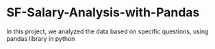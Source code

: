 # SF-Salary-Analysis-with-Pandas
In this project, we analyzed the data based on specific questions, using pandas library in python


